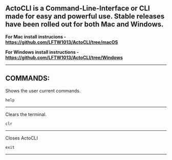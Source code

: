 ActoCLI is a Command-Line-Interface or CLI made for easy and powerful use. Stable releases have been rolled out for both Mac and Windows.
----------------------------------------------------------
**For Mac install instrucions - https://github.com/LFTW1013/ActoCLI/tree/macOS**

**For Windows install instructions - https://github.com/LFTW1013/ActoCLI/tree/Windows**
_____________________________________________________________________________


COMMANDS:
---------------------
Shows the user current commands.

    help
----------------

Clears the terminal.

    clr
------------------------

Closes ActoCLI

    exit
------------------------


